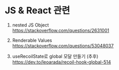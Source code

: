 # JS & React 관련

1. nested JS Object   
https://stackoverflow.com/questions/2631001

2. Renderable Values   
https://stackoverflow.com/questions/53048037

2. useRecoilState로 global 모달 만들기 (추후)    
https://dev.to/leoarada/recoil-hook-global-514